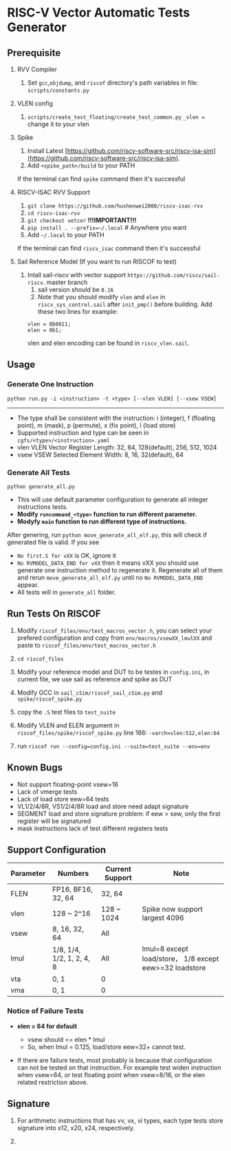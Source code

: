 # RISC-V Vector Automatic Tests Generator

## Prerequisite

1. RVV Compiler
   1. Set `gcc`,`objdump`, and `riscof` directory's path variables in file: `scripts/constants.py`

1. VLEN config
    1. `scripts/create_test_floating/create_test_common.py` `_vlen =` change  it to your vlen

2. Spike
   1. Install Latest [https://github.com/riscv-software-src/riscv-isa-sim](https://github.com/riscv-software-src/riscv-isa-sim).
   2. Add `<spike_path>/build` to your PATH
   
   If the terminal can find `spike` command then it's successful

3. RISCV-ISAC RVV Support
   1. `git clone https://github.com/hushenwei2000/riscv-isac-rvv`
   2. `cd riscv-isac-rvv`
   3. `git checkout vetcor`  **!!!IMPORTANT!!!**
   4. `pip install . --prefix=~/.local`  # Anywhere you want  
   5. Add `~/.local` to your PATH   
   
   If the terminal can find `riscv_isac` command then it's successful

4. Sail Reference Model (If you want to run RISCOF to test)
   1. Intall sail-riscv with vector support `https://github.com/riscv/sail-riscv`. master branch
      1. sail version should be `0.16`
      1. Note that you should modify `vlen` and `elen` in `riscv_sys_control.sail` after `init_pmp()` before building. Add these two lines for example:
      ```
      vlen = 0b0011;
      elen = 0b1;
      ```
         vlen and elen encoding can be found in `riscv_vlen.sail`.


## Usage

### Generate One Instruction

```
python run.py -i <instruction> -t <type> [--vlen VLEN] [--vsew VSEW]
```
****
- The type shall be consistent with the instruction: i (integer), f (floating point), m (mask), p (permute), x (fix point), l (load store)
- Supported instruction and type can be seen in `cgfs/<type>/<instruction>.yaml`
- vlen VLEN       Vector Register Length: 32, 64, 128(default), 256, 512, 1024
- vsew VSEW       Selected Element Width: 8, 16, 32(default), 64

### Generate All Tests

```
python generate_all.py
```

- This will use default parameter configuration to generate all integer instructions tests.
- **Modify `runcommand_<type>` function to run different parameter.**
- **Modyfy `main` function to run different type of instructions.**

After genering, run `python move_generate_all_elf.py`, this will check if generated file is valid. If you see 
   - `No first.S for vXX` is OK, ignore it
   - `No RVMODEL_DATA_END for vXX` then it means vXX you should use generate one instruction method to regenerate it. Regenerate all of them and rerun `move_generate_all_elf.py` until no `No RVMODEL_DATA_END` appear.
   - All tests will in `generate_all` folder.


## Run Tests On RISCOF

1. Modify `riscof_files/env/test_macros_vector.h`, you can select your prefered configuration and copy from `env/macros/vsewXX_lmulXX` and paste to `riscof_files/env/test_macros_vector.h`

2. `cd riscof_files`

3. Modify your reference model and DUT to be testes in `config.ini`, in current file, we use sail as reference and spike as DUT

4. Modify GCC in `sail_cSim/riscof_sail_cSim.py` and `spike/riscof_spike.py`

5. copy the `.S` test files to `test_suite`

6. Modify VLEN and ELEN argument in `riscof_files/spike/riscof_spike.py` line 166: `-varch=vlen:512,elen:64`

7. run `riscof run --config=config.ini --suite=test_suite --env=env`

## Known Bugs
- Not support floating-point vsew=16
- Lack of vmerge tests
- Lack of load store eew=64 tests
- VL1/2/4/8R, VS1/2/4/8R load and store need adapt signature
- SEGMENT load and store signature problem: if eew > sew, only the first register will be signatured
- mask instructions lack of test different registers tests

## Support Configuration

| Parameter | Numbers                   | Current Support | Note                           |
| --------- | ------------------------- | --------------- | ------------------------------ |
| FLEN      | FP16, BF16, 32, 64        | 32, 64          |                                |
| vlen      | 128 ~ 2^16                | 128 ~ 1024      | Spike now support largest 4096 |
| vsew      | 8, 16, 32, 64             | All             |                                |
| lmul      | 1/8, 1/4, 1/2, 1, 2, 4, 8 | All             | lmul=8 except load/store， 1/8 except eew>=32 loadstore       |
| vta       | 0, 1                      | 0               |                                |
| vma       | 0, 1                      | 0               |                                |

### Notice of Failure Tests

- **elen = 64 for default**
  - vsew should <= elen * lmul
  - So, when lmul = 0.125, load/store eew=32+ cannot test. 

- If there are failure tests, most probably is because that configuration can not be tested on that instruction. For example test widen instruction when vsew=64, or test floating point when vsew=8/16, or the elen related restriction above.

## Signature

1. For arithmetic instructions that has vv, vx, vi types, each type tests store signature into x12, x20, x24, respectively.   

2. 